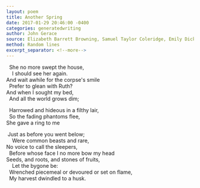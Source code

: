 ```yaml
---
layout: poem
title: Another Spring
date: 2017-01-29 20:46:00 -0400
categories: generatedwriting
author: John Gerace
source: Elizabeth Barrett Browning, Samuel Taylor Coleridge, Emily Dickinson, Thomas Hardy, Christina Rossetti, Walt Whitman
method: Random lines
excerpt_separator: <!--more-->
---
```


&nbsp;&nbsp;She no more swept the house,  
&nbsp;&nbsp;&nbsp;&nbsp;I should see her again.  
And wait awhile for the corpse's smile<!--more-->  
&nbsp;&nbsp;Prefer to glean with Ruth?  
And when I sought my bed,  
&nbsp;&nbsp;And all the world grows dim;  
  
&nbsp;&nbsp;Harrowed and hideous in a filthy lair,  
&nbsp;&nbsp;So the fading phantoms flee,  
She gave a ring to me  
  
&nbsp;Just as before you went below;  
&nbsp;&nbsp;&nbsp;&nbsp;Were common beasts and rare,  
No voice to call the sleepers,  
&nbsp;&nbsp;Before whose face I no more bow my head  
Seeds, and roots, and stones of fruits,  
&nbsp;&nbsp;&nbsp;&nbsp;Let the bygone be:  
&nbsp;&nbsp;Wrenched piecemeal or devoured or set on flame,  
&nbsp;&nbsp;My harvest dwindled to a husk.